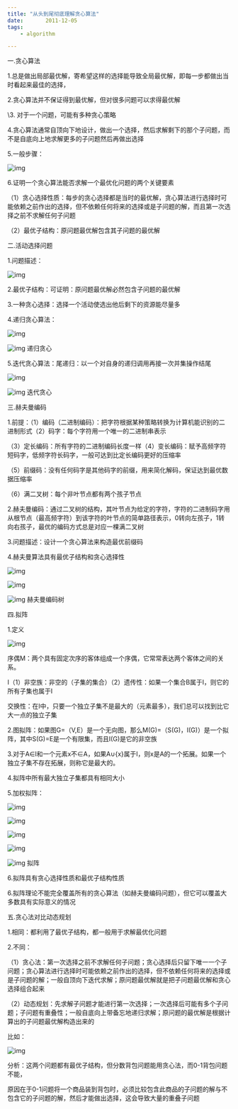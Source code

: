 ```yaml
---
title: "从头到尾彻底理解贪心算法"
date:       2011-12-05
tags:
	- algorithm

---
```




 一.贪心算法

1.总是做出局部最优解，寄希望这样的选择能导致全局最优解，即每一步都做出当时看起来最佳的选择，

2.贪心算法并不保证得到最优解，但对很多问题可以求得最优解

\3. 对于一个问题，可能有多种贪心策略

4.贪心算法通常自顶向下地设计，做出一个选择，然后求解剩下的那个子问题，而不是自底向上地求解更多的子问题然后再做出选择

5.一般步骤：

![img](1341696-20180719162133749-1241814273.png)

6.证明一个贪心算法能否求解一个最优化问题的两个关键要素

（1）贪心选择性质：每步的贪心选择都是当时的最优解，贪心算法进行选择时可能依赖之前作出的选择，但不依赖任何将来的选择或是子问题的解，而且第一次选择之前不求解任何子问题

（2）最优子结构：原问题最优解包含其子问题的最优解

 

二.活动选择问题

1.问题描述：

![img](1341696-20180719154303940-1789264632.png)

2.最优子结构：可证明：原问题最优解必然包含子问题的最优解

3.一种贪心选择：选择一个活动使选出他后剩下的资源能尽量多

4.递归贪心算法：

![img](1341696-20180719155347599-1770890486.png)

![img](ContractedBlock.gif) 递归贪心

5.迭代贪心算法：尾递归：以一个对自身的递归调用再接一次并集操作结尾

![img](1341696-20180719155453787-367399759.png)

![img](ContractedBlock.gif) 迭代贪心

 

 三.赫夫曼编码

1.前提：（1）编码（二进制编码）：把字符根据某种策略转换为计算机能识别的二进制形式（2）码字：每个字符用一个唯一的二进制串表示

（3）定长编码：所有字符的二进制编码长度一样（4）变长编码：赋予高频字符短码字，低频字符长码字，一般可达到比定长编码更好的压缩率

（5）前缀码：没有任何码字是其他码字的前缀，用来简化解码，保证达到最优数据压缩率

（6）满二叉树：每个非叶节点都有两个孩子节点

2.赫夫曼编码：通过二叉树的结构，其叶节点为给定的字符，字符的二进制码字用从根节点（最高频字符）到该字符的叶节点的简单路径表示，0转向左孩子，1转向右孩子，最优的编码方式总是对应一棵满二叉树

3.问题描述：设计一个贪心算法来构造最优前缀码

4.赫夫曼算法具有最优子结构和贪心选择性

![img](1341696-20180719221527558-628603117.png)

![img](1341696-20180719221530682-40619510.png)

![img](ContractedBlock.gif) 赫夫曼编码树

 

 

 四.拟阵

1.定义

![img](1341696-20180720092331477-154991050.png)

序偶M：两个具有固定次序的客体组成一个序偶，它常常表达两个客体之间的关系。

I（1）非空族：非空的（子集的集合）（2）遗传性：如果一个集合B属于I，则它的所有子集也属于I

 交换性：在I中，只要一个独立子集不是最大的（元素最多），我们总可以找到比它大一点的独立子集

2.图拟阵：如果图G=（V,E）是一个无向图，那么M(G)=（S(G)，I(G)）是一个拟阵，其中S(G)=E是一个有限集，而且I(G)是它的非空族

3.对于A∈I和一个元素x不∈A，如果A∪{x}属于I，则x是A的一个拓展。如果一个独立子集不存在拓展，则称它是最大的。

4.拟阵中所有最大独立子集都具有相同大小

5.加权拟阵：

![img](1341696-20180720094721450-1612225965.png)

![img](1341696-20180720094733128-1499562447.png)

![img](1341696-20180720101410646-851798497.png)

![img](1341696-20180720101422985-1574239810.png)

![img](ContractedBlock.gif) 拟阵

 

6.拟阵具有贪心选择性质和最优子结构性质 

6.拟阵理论不能完全覆盖所有的贪心算法（如赫夫曼编码问题），但它可以覆盖大多数具有实际意义的情况

 

五.贪心法对比动态规划

1.相同：都利用了最优子结构，都一般用于求解最优化问题

2.不同：

（1）贪心法：第一次选择之前不求解任何子问题；贪心选择后只留下唯一一个子问题；贪心算法进行选择时可能依赖之前作出的选择，但不依赖任何将来的选择或是子问题的解；一般自顶向下迭代求解；原问题最优解就是把子问题最优解和贪心选择组合起来

（2）动态规划：先求解子问题才能进行第一次选择；一次选择后可能有多个子问题；子问题有重叠性；一般自底向上带备忘地递归求解；原问题的最优解是根据计算出的子问题最优解构造出来的

比如：

 ![img](1341696-20180719163606315-1509785221.png)

分析：这两个问题都有最优子结构，但分数背包问题能用贪心法，而0-1背包问题不能，

原因在于0-1问题将一个商品装到背包时，必须比较包含此商品的子问题的解与不包含它的子问题的解，然后才能做出选择，这会导致大量的重叠子问题